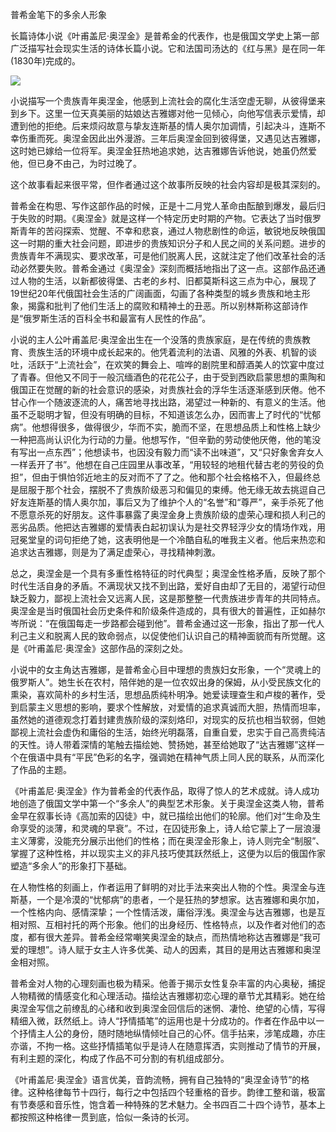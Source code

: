 普希金笔下的多余人形象

长篇诗体小说《叶甫盖尼·奥涅金》是普希金的代表作，也是俄国文学史上第一部广泛描写社会现实生活的诗体长篇小说。它和法国司汤达的《红与黑》是在同一年\(1830年\)完成的。

![](https://upload.wikimedia.org/wikipedia/commons/0/00/Pushkin_Alexander%2C_self_portret%2C_1820s.jpg)

小说描写一个贵族青年奥涅金，他感到上流社会的腐化生活空虚无聊，从彼得堡来到乡下。这里一位天真美丽的姑娘达吉雅娜对他一见倾心，向他写信表示爱情，却遭到他的拒绝。后来烦闷故意与挚友连斯基的情人奥尔加调情，引起决斗，连斯不幸伤重而死。奥涅金因此出外漫游。三年后奥涅金回到彼得堡，又遇见达吉雅娜，这时她已嫁给一位将军。奥涅金狂热地追求她，达吉雅娜告诉他说，她虽仍然爱他，但已身不由己，为时过晚了。

这个故事看起来很平常，但作者通过这个故事所反映的社会内容却是极其深刻的。

普希金在构思、写作这部作品的时候，正是十二月党人革命由酝酿到爆发，最后归于失败的时期。《奥涅金》就是这样一个特定历史时期的产物。它表达了当时俄罗斯青年的苦闷探索、觉醒、不幸和悲哀，通过人物悲剧性的命运，敏锐地反映俄国这一时期的重大社会问题，即进步的贵族知识分子和人民之间的关系问题。进步的贵族青年不满现实、要求改革，可是他们脱离人民，这就注定了他们改革社会的活动必然要失败。普希金通过《奥涅金》深刻而概括地指出了这一点。这部作品还通过人物的生活，以新都彼得堡、古老的乡村、旧都莫斯科这三点为中心，展现了19世纪20年代俄国社会生活的广阔画面，勾画了各种类型的城乡贵族和地主形象，揭露和批判了他们生活上的腐败和精神土的丑恶。所以别林斯称这部诗作是“俄罗斯生活的百科全书和最富有人民性的作品”。

小说的主人公叶甫盖尼·奥涅金出生在一个没落的贵族家庭，是在传统的贵族教育、贵族生活的环境中成长起来的。他凭着流利的法语、风雅的外表、机智的谈吐，活跃于“上流社会”，在欢笑的舞会上、喧哗的剧院里和醇酒美人的饮宴中度过了青春。但他又不同于一般沉缅酒色的花花公子，由于受到西欧启蒙思想的熏陶和俄国正在觉醒的新的社会意识的感染，对贵族社会的浮华生活逐渐感到厌倦。他不甘心作一个随波逐流的人，痛苦地寻找出路，渴望过一种新的、有意义的生活。他虽不乏聪明才智，但没有明确的目标，不知道该怎么办，因而害上了时代的“忧郁病”。他想得很多，做得很少，华而不实，脆而不坚，在思想品质上和性格上缺少一种把高尚认识化为行动的力量。他想写作，“但辛勤的劳动使他厌倦，他的笔没有写出一点东西”；他想读书，也因没有毅力而“读不出味道”，又“只好象舍弃女人一样丢开了书”。他想在自己庄园里从事改革，“用较轻的地租代替古老的劳役的负担”，但由于惧怕邻近地主的反对而不了了之。他和那个社会格格不入，但最终总是屈服于那个社会，摆脱不了贵族阶级恶习和偏见的束缚。他无缘无故去挑逗自己好友连斯基的情人奥尔加，事后又为了维护个人的“名誉”和“尊严”，亲手杀死了他不愿意杀死的好朋友。这件事暴露了奥涅金身上贵族阶级的虚荣心理和损人利己的恶劣品质。他把达吉雅娜的爱情表白起初误认为是社交界轻浮少女的情场作戏，用冠冕堂皇的词句拒绝了她，这表明他是一个冷酷自私的唯我主义者。他后来热恋和追求达吉雅娜，则是为了满足虚荣心，寻找精神刺激。

总之，奥涅金是一个具有多重性格特征的时代典型；奥涅金性格矛盾，反映了那个时代生活自身的矛盾。不满现状又找不到出路，爱好自由却了无目的，渴望行动但缺乏毅力，鄙视上流社会又远离人民，这是那整整一代贵族进步青年的共同特点。奥涅金是当时俄国社会历史条件和阶级条件造成的，具有很大的普遍性，正如赫尔岑所说：“在俄国每走一步路都会碰到他”。普希金通过这一形象，指出了那一代人利己主义和脱离人民的致命弱点，以促使他们认识自己的精神面貌而有所觉醒。这是《叶甫盖尼·奥涅金》这部作品的深刻之处。

小说中的女主角达吉雅娜，是普希金心目中理想的贵族妇女形象，一个“灵魂上的俄罗斯人”。她生长在农村，陪伴她的是一位农奴出身的保姆，从小受民族文化的熏染，喜欢简朴的乡村生活，思想品质纯朴明净。她爱读理查生和卢梭的著作，受到启蒙主义思想的影响，要求个性解放，对爱情的追求真诚而大胆，热情而坦率，虽然她的道德观念打着封建贵族阶级的深刻烙印，对现实的反抗也相当软弱，但她鄙视上流社会虚伪和庸俗的生活，始终光明磊落，自重自爱，忠实于自己高贵纯洁的天性。诗人带着深情的笔触去描绘她、赞扬她，甚至给她取了“达吉雅娜”这样一个在俄语中具有“平民”色彩的名字，强调她在精神气质上同人民的联系，从而深化了作品的主题。

《叶甫盖尼·奥涅金》作为普希金的代表作品，取得了惊人的艺术成就。诗人成功地创造了俄国文学中第一个“多余人”的典型艺术形象。关于奥涅金这类人物，普希金早在叙事长诗《高加索的囚徒》中，就已描绘出他们的轮廓。他们对“生命及生命享受的淡薄，和灵魂的早衰”。不过，在囚徒形象上，诗人给它蒙上了一层浪漫主义薄雾，没能充分展示出他们的性格；而在奥涅金形象上，诗人则完全“制服”、掌握了这种性格，并以现实主义的非凡技巧使其跃然纸上，这便为以后的俄国作家塑造“多余人”的形象打下基础。

在人物性格的刻画上，作者运用了鲜明的对比手法来突出人物的个性。奥涅金与连斯基，一个是冷漠的“忧郁病”的患者，一个是狂热的梦想家。达吉雅娜和奥尔加，一个性格内向、感情深挚；一个性情活泼，庸俗浮浅。奥涅金与达吉雅娜，也是互相对照、互相衬托的两个形象。他们的出身经历、性格特点，以及作者对他们的态度，都有很大差异。普希金经常嘲笑奥涅金的缺点，而热情地称达吉雅娜是“我可爱的理想”。诗人赋于女主人许多优美、动人的因素，其目的是用达吉雅娜和奥涅金相对照。

普希金对人物的心理刻画也极为精采。他善于揭示女性复杂丰富的内心奥秘，捕捉人物精微的情感变化和心理活动。描绘达吉雅娜初恋心理的章节尤其精彩。她在给奥涅金写信之前缭乱的心绪和收到奥涅金回信后的迷惘、凄怆、绝望的心情，写得精细入微，跃然纸上。诗人“抒情插笔”的运用也是十分成功的。作者在作品中以一个抒情主人公的身份，随时随地纵情倾吐自己的心怀。信手拈来，涉笔成趣，亦庄亦谐，不拘一格。这些抒情插笔似乎是诗人在随意挥洒，实则推动了情节的开展，有利主题的深化，构成了作品不可分割的有机组成部分。

《叶甫盖尼·奥涅金》语言优美，音韵流畅，拥有自己独特的“奥涅金诗节”的格律。这种格律每节十四行，每行之中包括四个轻重格的音步。韵律工整和谐，极富有节奏感和音乐性，饱含着一种特殊的艺术魅力。全书四百二十四个诗节，基本上都按照这种格律一贯到底，恰似一条诗的长河。

